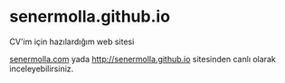 # senermolla.github.io

CV'im için hazılardığım web sitesi

<a href="senermolla.com">senermolla.com</a> yada <a href="http://senermolla.github.io">http://senermolla.github.io</a> sitesinden canlı olarak inceleyebilirsiniz.
